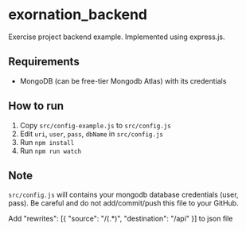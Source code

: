 # exornation_backend
Exercise project backend example. Implemented using express.js.

## Requirements
- MongoDB (can be free-tier Mongodb Atlas) with its credentials
## How to run
1. Copy `src/config-example.js` to `src/config.js`
2. Edit `uri`, `user`, `pass`, `dbName` in `src/config.js`
3. Run `npm install`
4. Run `npm run watch`

## Note
`src/config.js` will contains your mongodb database credentials (user, pass). Be careful and do not add/commit/push this file to your GitHub. 

Add     "rewrites": [{ "source": "/(.*)", "destination": "/api" }] to json file